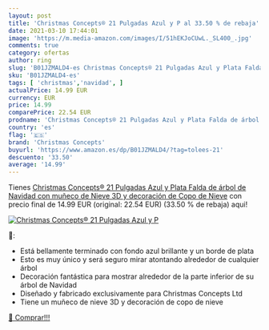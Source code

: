 ```yaml
---
layout: post
title: 'Christmas Concepts® 21 Pulgadas Azul y P al 33.50 % de rebaja'
date: 2021-03-10 17:44:01
image: 'https://m.media-amazon.com/images/I/51hEKJoCUwL._SL400_.jpg'
comments: true
category: ofertas
author: ring
slug: 'B01JZMALD4-es Christmas Concepts® 21 Pulgadas Azul y Plata Falda de...'
sku: 'B01JZMALD4-es'
tags: [ 'christmas','navidad', ]
actualPrice: 14.99 EUR
currency: EUR
price: 14.99
comparePrice: 22.54 EUR
prodname: 'Christmas Concepts® 21 Pulgadas Azul y Plata Falda de árbol de Navidad con muñeco de Nieve 3D y decoración de Copo de Nieve'
country: 'es'
flag: '🇪🇸'
brand: 'Christmas Concepts'
buyurl: 'https://www.amazon.es/dp/B01JZMALD4/?tag=tolees-21'
descuento: '33.50'
average: '14.99'
---
```


Tienes [Christmas Concepts® 21 Pulgadas Azul y Plata Falda de árbol de Navidad con muñeco de Nieve 3D y decoración de Copo de Nieve](https://www.amazon.es/dp/B01JZMALD4/?tag=tolees-21) con precio final de  14.99 EUR (original: 22.54 EUR) (33.50 %  de rebaja) aqui!

[![Christmas Concepts® 21 Pulgadas Azul y P](https://m.media-amazon.com/images/I/51hEKJoCUwL._SL400_.jpg)](https://www.amazon.es/dp/B01JZMALD4/?tag=tolees-21)

🔎:

- Está bellamente terminado con fondo azul brillante y un borde de plata
- Esto es muy único y será seguro mirar atontando alrededor de cualquier árbol
- Decoración fantástica para mostrar alrededor de la parte inferior de su árbol de Navidad
- Diseñado y fabricado exclusivamente para Christmas Concepts Ltd
- Tiene un muñeco de nieve 3D y decoración de copo de nieve

[🛒 Comprar!!!](https://www.amazon.es/dp/B01JZMALD4/?tag=tolees-21)
